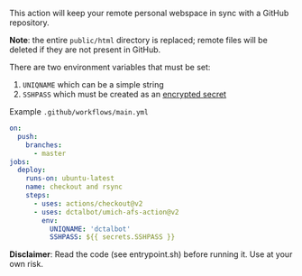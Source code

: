 This action will keep your remote personal webspace in sync with a GitHub repository.

**Note**: the entire `public/html` directory is replaced; remote files will be deleted if they are not present in GitHub.

There are two environment variables that must be set:

1. `UNIQNAME` which can be a simple string
2. `SSHPASS` which must be created as an [encrypted secret](https://docs.github.com/en/actions/reference/encrypted-secrets#creating-encrypted-secrets-for-a-repository)

Example `.github/workflows/main.yml`
```yml
on:
  push:
    branches:
      - master
jobs:
  deploy:
    runs-on: ubuntu-latest
    name: checkout and rsync
    steps:
      - uses: actions/checkout@v2
      - uses: dctalbot/umich-afs-action@v2
        env:
          UNIQNAME: 'dctalbot'
          SSHPASS: ${{ secrets.SSHPASS }}
```

**Disclaimer**: Read the code (see entrypoint.sh) before running it. Use at your own risk.